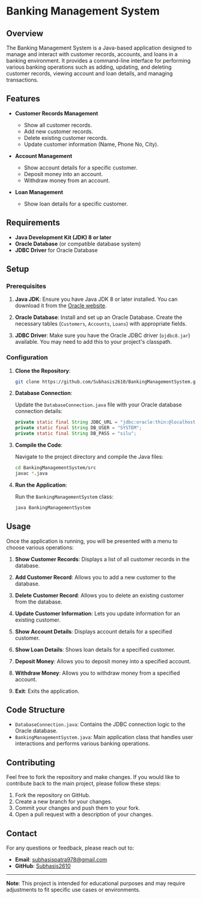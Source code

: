# Banking Management System

## Overview

The Banking Management System is a Java-based application designed to manage and interact with customer records, accounts, and loans in a banking environment. It provides a command-line interface for performing various banking operations such as adding, updating, and deleting customer records, viewing account and loan details, and managing transactions.

## Features

- **Customer Records Management**
  - Show all customer records.
  - Add new customer records.
  - Delete existing customer records.
  - Update customer information (Name, Phone No, City).

- **Account Management**
  - Show account details for a specific customer.
  - Deposit money into an account.
  - Withdraw money from an account.

- **Loan Management**
  - Show loan details for a specific customer.

## Requirements

- **Java Development Kit (JDK) 8 or later**
- **Oracle Database** (or compatible database system)
- **JDBC Driver** for Oracle Database

## Setup

### Prerequisites

1. **Java JDK**: Ensure you have Java JDK 8 or later installed. You can download it from the [Oracle website](https://www.oracle.com/java/technologies/javase-downloads.html).

2. **Oracle Database**: Install and set up an Oracle Database. Create the necessary tables (`Customers`, `Accounts`, `Loans`) with appropriate fields.

3. **JDBC Driver**: Make sure you have the Oracle JDBC driver (`ojdbc8.jar`) available. You may need to add this to your project's classpath.

### Configuration

1. **Clone the Repository**:

    ```bash
    git clone https://github.com/Subhasis2610/BankingManagementSystem.git
    ```

2. **Database Connection**:

    Update the `DatabaseConnection.java` file with your Oracle database connection details:

    ```java
    private static final String JDBC_URL = "jdbc:oracle:thin:@localhost:1521/XEPDB1"; // Update as per your configuration
    private static final String DB_USER = "SYSTEM";
    private static final String DB_PASS = "silu";
    ```

3. **Compile the Code**:

    Navigate to the project directory and compile the Java files:

    ```bash
    cd BankingManagementSystem/src
    javac *.java
    ```

4. **Run the Application**:

    Run the `BankingManagementSystem` class:

    ```bash
    java BankingManagementSystem
    ```

## Usage

Once the application is running, you will be presented with a menu to choose various operations:

1. **Show Customer Records**: Displays a list of all customer records in the database.

2. **Add Customer Record**: Allows you to add a new customer to the database.

3. **Delete Customer Record**: Allows you to delete an existing customer from the database.

4. **Update Customer Information**: Lets you update information for an existing customer.

5. **Show Account Details**: Displays account details for a specified customer.

6. **Show Loan Details**: Shows loan details for a specified customer.

7. **Deposit Money**: Allows you to deposit money into a specified account.

8. **Withdraw Money**: Allows you to withdraw money from a specified account.

9. **Exit**: Exits the application.

## Code Structure

- `DatabaseConnection.java`: Contains the JDBC connection logic to the Oracle database.
- `BankingManagementSystem.java`: Main application class that handles user interactions and performs various banking operations.

## Contributing

Feel free to fork the repository and make changes. If you would like to contribute back to the main project, please follow these steps:

1. Fork the repository on GitHub.
2. Create a new branch for your changes.
3. Commit your changes and push them to your fork.
4. Open a pull request with a description of your changes.


## Contact

For any questions or feedback, please reach out to:

- **Email**: subhasispatra978@gmail.com
- **GitHub**: [Subhasis2610](https://github.com/Subhasis2610)

---

**Note**: This project is intended for educational purposes and may require adjustments to fit specific use cases or environments.
